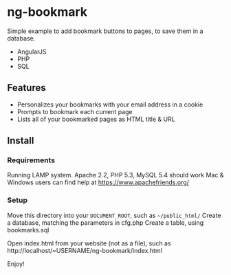 ng-bookmark
===========

Simple example to add bookmark buttons to pages, to save them in a database.

* AngularJS
* PHP
* SQL

Features
--------

* Personalizes your bookmarks with your email address in a cookie
* Prompts to bookmark each current page
* Lists all of your bookmarked pages as HTML title & URL

Install
--------
### Requirements ###
Running LAMP system. Apache 2.2, PHP 5.3, MySQL 5.4 should work
Mac & Windows users can find help at https://www.apachefriends.org/ 

### Setup ###
Move this directory into your `DOCUMENT_ROOT`, such as `~/public_html/`
Create a database, matching the parameters in cfg.php
Create a table, using bookmarks.sql

Open index.html from your website (not as a file), such as
http://localhost/~USERNAME/ng-bookmark/index.html

Enjoy!
